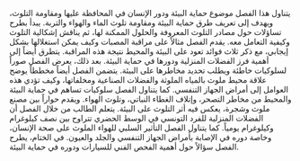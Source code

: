يتناول هذا الفصل موضوع حماية البيئة ودور الإنسان في المحافظة عليها ومقاومة التلوث،  ويهدف إلى تعريف طرق حماية البيئة ومقاومة تلوث الماء والهواء والتربة.  يبدأ بطرح تساؤلات حول مصادر التلوث المعروفة والحلول الممكنة لها،  ثم يناقش إشكالية التلوث وكيفية التعامل معه. يقدم الفصل مثالاً على مراقبة المصبات وكيف يمكن استغلالها بشكل إيجابي، مع ذكر ثلاث فوائد تعود على البيئة والمحيط نتيجة هذه المراقبة.  يتطرق أيضاً إلى أهمية فرز الفضلات المنزلية ودورها في حماية البيئة.  بعد ذلك، يعرض الفصل صوراً  لسلوكيات خاطئة  ويطلب تحديد مخاطرها على البيئة.  يتضمن الفصل أيضاً مخططاً  يوضح  علاقة  محيط ملوث بالمياه الملوثة والفضلات الصناعية ومخلفاتها،  وكيف تؤدي هذه العوامل إلى  أمراض الجهاز التنفسي.  كما يتناول الفصل  سلوكيات تساهم في حماية البيئة والمحيط من مخاطر التصحر،  وإتلاف الغطاء النباتي،  وتلوث الهواء.  ويقدم حواراً بين مصنع ملوث وشجرة،  يعكس فيه  أثر التلوث على البيئة. يتعلم الطالب من خلال الفصل  أن الفضلات المنزلية للفرد التونسي في الوسط الحضري تتراوح بين نصف كيلوغرام وكيلوغرام يومياً.  كما يتناول الفصل  التأثير السلبي للهواء الملوث على صحة الإنسان،  وخاصة دوره في الإصابة بأمراض الجهاز التنفسي والجلد والعيون.  في الختام، يطرح الفصل سؤالاً حول أهمية الفحص الفني للسيارات ودوره في حماية البيئة.